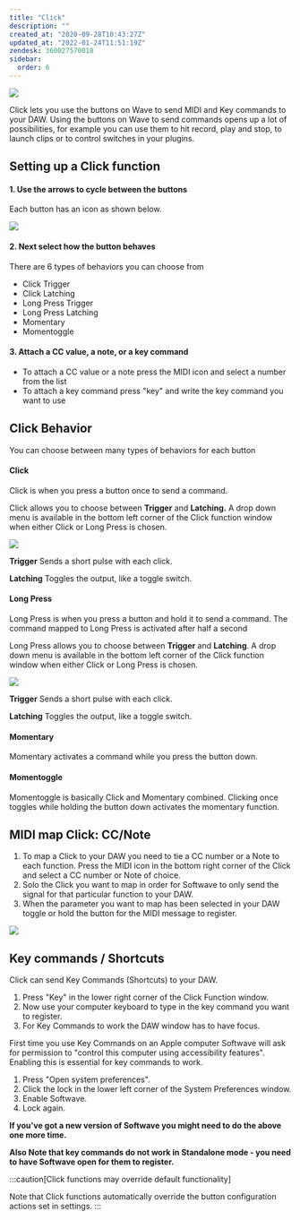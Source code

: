 ```yaml
---
title: "Click"
description: ""
created_at: "2020-09-28T10:43:27Z"
updated_at: "2022-01-24T11:51:19Z"
zendesk: 360027570018
sidebar:
  order: 6
---
```


![](/images/article_360013785498_image_0.png)

Click lets you use the buttons on Wave to send MIDI and Key commands to your DAW. Using the buttons on Wave to send commands opens up a lot of possibilities, for example you can use them to hit record, play and stop, to launch clips or to control switches in your plugins.

## Setting up a Click function

#### 1. Use the arrows to cycle between the buttons

Each button has an icon as shown below.

![](/images/article_360013785498_image_1.png)

#### 2. Next select how the button behaves

There are 6 types of behaviors you can choose from

- Click Trigger
- Click Latching
- Long Press Trigger
- Long Press Latching
- Momentary
- Momentoggle

#### 3. Attach a CC value, a note, or a key command

- To attach a CC value or a note press the MIDI icon and select a number from the list
- To attach a key command press "key" and write the key command you want to use

## Click Behavior

You can choose between many types of behaviors for each button

#### Click

Click is when you press a button once to send a command.

Click allows you to choose between **Trigger** and **Latching.** A drop down menu is available in the bottom left corner of the Click function window when either Click or Long Press is chosen.

![](/images/article_360013785498_image_2.png)

**Trigger**
Sends a short pulse with each click.

**Latching**
Toggles the output, like a toggle switch.

#### Long Press

Long Press is when you press a button and hold it to send a command. The command mapped to Long Press is activated after half a second

Long Press allows you to choose between **Trigger** and **Latching**. A drop down menu is available in the bottom left corner of the Click function window when either Click or Long Press is chosen.

![](/images/article_360013785498_image_3.png)

**Trigger**
Sends a short pulse with each click.

**Latching**
Toggles the output, like a toggle switch.

#### Momentary

Momentary activates a command while you press the button down.

#### Momentoggle

Momentoggle is basically Click and Momentary combined. Clicking once toggles while holding the button down activates the momentary function.

## MIDI map Click: CC/Note

1. To map a Click to your DAW you need to tie a CC number or a Note to each function. Press the MIDI icon in the bottom right corner of the Click and select a CC number or Note of choice.
2. Solo the Click you want to map in order for Softwave to only send the signal for that particular function to your DAW.
3. When the parameter you want to map has been selected in your DAW toggle or hold the button for the MIDI message to register.

![](/images/article_360013785498_image_4.gif)

## Key commands / Shortcuts

Click can send Key Commands (Shortcuts) to your DAW.

1. Press "Key" in the lower right corner of the Click Function window.
2. Now use your computer keyboard to type in the key command you want to register.
3. For Key Commands to work the DAW window has to have focus.

First time you use Key Commands on an Apple computer Softwave will ask for permission to "control this computer using accessibility features". Enabling this is essential for key commands to work.

1. Press "Open system preferences".
2. Click the lock in the lower left corner of the System Preferences window.
3. Enable Softwave.
4. Lock again.

**If you've got a new version of Softwave you might need to do the above one more time.**

**Also Note that key commands do not work in Standalone mode - you need to have Softwave open for them to register.**

:::caution[Click functions may override default functionality]

Note that Click functions automatically override the button configuration actions set in settings.
:::

